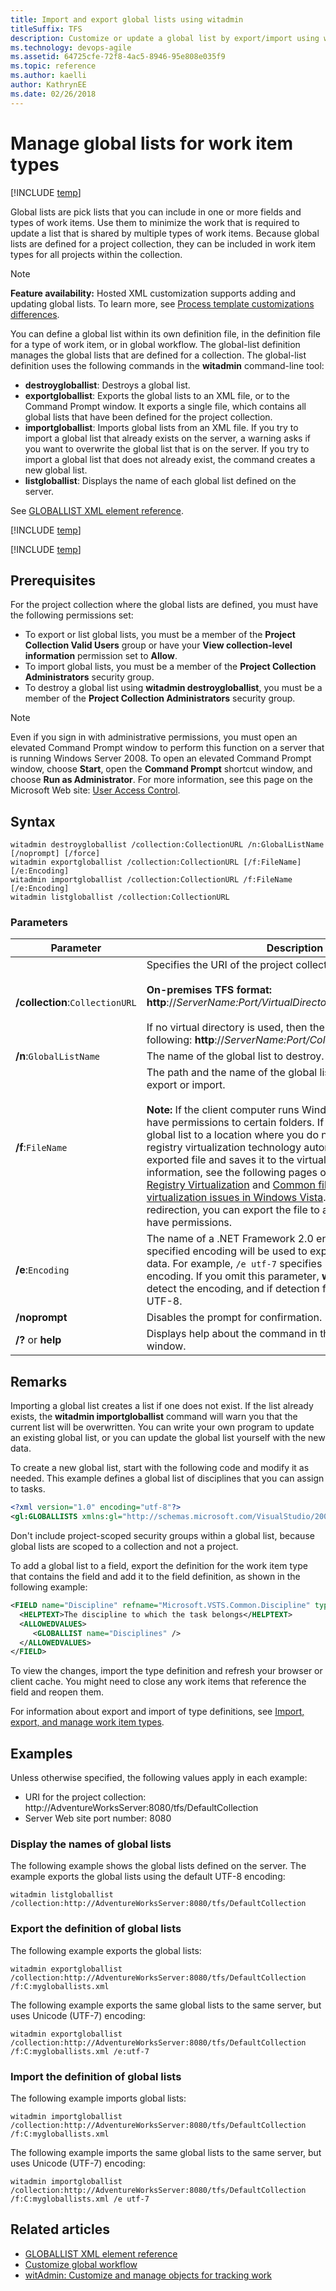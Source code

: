 ```yaml
---
title: Import and export global lists using witadmin
titleSuffix: TFS  
description: Customize or update a global list by export/import using witadmin for Team Foundation Server 
ms.technology: devops-agile
ms.assetid: 64725cfe-72f8-4ac5-8946-95e808e035f9
ms.topic: reference
ms.author: kaelli
author: KathrynEE
ms.date: 02/26/2018
---
```


# Manage global lists for work item types

[!INCLUDE [temp](../../includes/customization-witadmin-plus-version-header.md)]

Global lists are pick lists that you can include in one or more fields and types of work items. Use them to minimize the work that is required to update a list that is shared by multiple types of work items. Because global lists are defined for a project collection, they can be included in work item types for all projects within the collection.

> [!NOTE]  
> **Feature availability:**&#160;Hosted XML customization supports adding and updating global lists. To learn more, see [Process template customizations differences](../../organizations/settings/work/import-process/differences.md).

You can define a global list within its own definition file, in the definition file for a type of work item, or in global workflow. The global-list definition manages the global lists that are defined for a collection. The global-list definition uses the following commands in the **witadmin** command-line tool:

* **destroygloballist**: Destroys a global list.
* **exportgloballist**: Exports the global lists to an XML file, or to the Command Prompt window. It exports a single file, which contains all global lists that have been defined for the project collection.
* **importgloballist**: Imports global lists from an XML file. If you try to import a global list that already exists on the server, a warning asks if you want to overwrite the global list that is on the server. If you try to import a global list that does not already exist, the command creates a new global list.
* **listgloballist**: Displays the name of each global list defined on the server.

See [GLOBALLIST XML element reference](../xml/define-global-lists.md).

[!INCLUDE [temp](../../includes/witadmin-run-tool.md)]

[!INCLUDE [temp](../../includes/process-editor.md)]

## Prerequisites

For the project collection where the global lists are defined, you must have the following permissions set:

* To export or list global lists, you must be a member of the **Project Collection Valid Users** group or have your **View collection-level information** permission set to **Allow**.
* To import global lists, you must be a member of the **Project Collection Administrators** security group.
* To destroy a global list using **witadmin destroygloballist**, you must be a member of the **Project Collection Administrators** security group.

> [!NOTE]  
> Even if you sign in with administrative permissions, you must open an elevated Command Prompt window to perform this function on a server that is running Windows Server 2008. To open an elevated Command Prompt window, choose **Start**, open the **Command Prompt** shortcut window, and choose **Run as Administrator**. For more information, see this page on the Microsoft Web site: [User Access Control](https://go.microsoft.com/fwlink/?LinkId=111235).

## Syntax

```
witadmin destroygloballist /collection:CollectionURL /n:GlobalListName [/noprompt] [/force]
witadmin exportgloballist /collection:CollectionURL [/f:FileName] [/e:Encoding]
witadmin importgloballist /collection:CollectionURL /f:FileName [/e:Encoding]
witadmin listgloballist /collection:CollectionURL  
```

### Parameters

| **Parameter**                   | **Description**                                                                                                                                                                                                                                                                                                                                                                                                                                                                                                                                                                                                                                                                                                                                                                     |
| ------------------------------- | ----------------------------------------------------------------------------------------------------------------------------------------------------------------------------------------------------------------------------------------------------------------------------------------------------------------------------------------------------------------------------------------------------------------------------------------------------------------------------------------------------------------------------------------------------------------------------------------------------------------------------------------------------------------------------------------------------------------------------------------------------------------------------------- |
| **/collection**:`CollectionURL` | Specifies the URI of the project collection. For example:<br /><br /> **On-premises TFS format: http**://_ServerName:Port/VirtualDirectoryName/CollectionName_<br /><br /> If no virtual directory is used, then the format for the URI is the following: **http**://_ServerName:Port/CollectionName_.                                                                                                                                                                                                                                                                                                                                                                                                                                                                              |
| **/n**:`GlobalListName`         | The name of the global list to destroy.                                                                                                                                                                                                                                                                                                                                                                                                                                                                                                                                                                                                                                                                                                                                             |
| **/f**:`FileName`               | The path and the name of the global list XML definition file to export or import.<br /><br />**Note:** If the client computer runs Windows Vista, you might not have permissions to certain folders. If you try to export the global list to a location where you do not have permissions, the registry virtualization technology automatically redirects the exported file and saves it to the virtual store. For more information, see the following pages on the Microsoft Web site: [Registry Virtualization](https://go.microsoft.com/fwlink/?LinkId=92325) and [Common file and registry virtualization issues in Windows Vista](https://go.microsoft.com/fwlink/?LinkId=92323). To avoid this redirection, you can export the file to a location where you have permissions. |
| **/e**:`Encoding`               | The name of a .NET Framework 2.0 encoding format. The specified encoding will be used to export or import the XML data. For example, `/e utf-7` specifies Unicode (UTF-7) encoding. If you omit this parameter, **witadmin** attempts to detect the encoding, and if detection fails, **witadmin** uses UTF-8.                                                                                                                                                                                                                                                                                                                                                                                                                                                                      |
| **/noprompt**                   | Disables the prompt for confirmation.                                                                                                                                                                                                                                                                                                                                                                                                                                                                                                                                                                                                                                                                                                                                               |
| **/?** or **help**              | Displays help about the command in the Command Prompt window.                                                                                                                                                                                                                                                                                                                                                                                                                                                                                                                                                                                                                                                                                                                       |

## Remarks

Importing a global list creates a list if one does not exist. If the list already exists, the **witadmin importgloballist** command will warn you that the current list will be overwritten. You can write your own program to update an existing global list, or you can update the global list yourself with the new data.

To create a new global list, start with the following code and modify it as needed. This example defines a global list of disciplines that you can assign to tasks.

```xml
<?xml version="1.0" encoding="utf-8"?>  
<gl:GLOBALLISTS xmlns:gl="http://schemas.microsoft.com/VisualStudio/2005/workitemtracking/globallists"> <GLOBALLIST name="Disciplines"> <LISTITEM value="Architecture" /> <LISTITEM value="Requirements" /> <LISTITEM value="Development" /> <LISTITEM value="Release Management" /> <LISTITEM value="Project Management" /> <LISTITEM value="Test" /> </GLOBALLIST></gl:GLOBALLISTS>  
```

Don't include project-scoped security groups within a global list, because global lists are scoped to a collection and not a project.

To add a global list to a field, export the definition for the work item type that contains the field and add it to the field definition, as shown in the following example:

```xml
<FIELD name="Discipline" refname="Microsoft.VSTS.Common.Discipline" type="String">  
  <HELPTEXT>The discipline to which the task belongs</HELPTEXT>  
  <ALLOWEDVALUES>  
     <GLOBALLIST name="Disciplines" />  
  </ALLOWEDVALUES>  
</FIELD>  
```

To view the changes, import the type definition and refresh your browser or client cache. You might need to close any work items that reference the field and reopen them.

For information about export and import of type definitions, see [Import, export, and manage work item types](witadmin-import-export-manage-wits.md).

## Examples

Unless otherwise specified, the following values apply in each example:

* URI for the project collection: http://AdventureWorksServer:8080/tfs/DefaultCollection
* Server Web site port number: 8080

### Display the names of global lists

The following example shows the global lists defined on the server. The example exports the global lists using the default UTF-8 encoding:

```
witadmin listgloballist /collection:http://AdventureWorksServer:8080/tfs/DefaultCollection
```

### Export the definition of global lists

The following example exports the global lists:

```
witadmin exportgloballist /collection:http://AdventureWorksServer:8080/tfs/DefaultCollection /f:C:mygloballists.xml  
```

The following example exports the same global lists to the same server, but uses Unicode (UTF-7) encoding:

```
witadmin exportgloballist /collection:http://AdventureWorksServer:8080/tfs/DefaultCollection /f:C:mygloballists.xml /e:utf-7  
```

### Import the definition of global lists

The following example imports global lists:

```
witadmin importgloballist /collection:http://AdventureWorksServer:8080/tfs/DefaultCollection /f:C:mygloballists.xml
```

The following example imports the same global lists to the same server, but uses Unicode (UTF-7) encoding:

```
witadmin importgloballist /collection:http://AdventureWorksServer:8080/tfs/DefaultCollection /f:C:mygloballists.xml /e utf-7  
```

## Related articles

* [GLOBALLIST XML element reference](../xml/define-global-lists.md)
* [Customize global workflow](../xml/global-workflow-xml-element-reference.md)
* [witAdmin: Customize and manage objects for tracking work](witadmin-customize-and-manage-objects-for-tracking-work.md)
